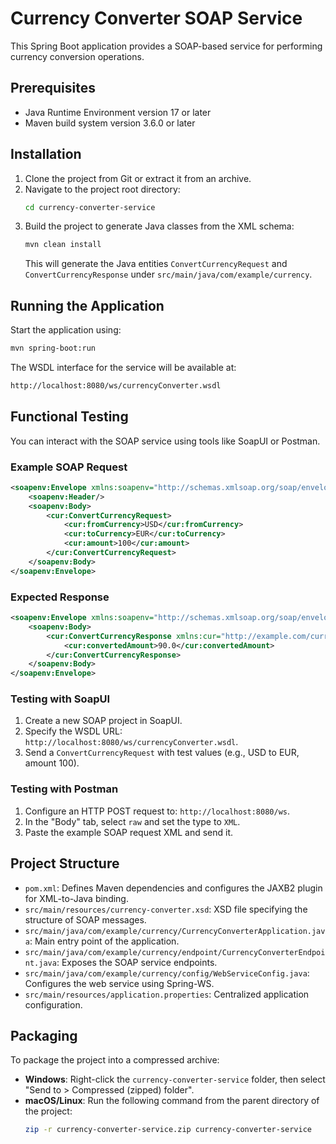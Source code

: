# Currency Converter SOAP Service

This Spring Boot application provides a SOAP-based service for performing currency conversion operations.

## Prerequisites
- Java Runtime Environment version 17 or later
- Maven build system version 3.6.0 or later

## Installation
1. Clone the project from Git or extract it from an archive.
2. Navigate to the project root directory:
   ```bash
   cd currency-converter-service
   ```
3. Build the project to generate Java classes from the XML schema:
   ```bash
   mvn clean install
   ```
   This will generate the Java entities `ConvertCurrencyRequest` and `ConvertCurrencyResponse` under `src/main/java/com/example/currency`.

## Running the Application
Start the application using:
```bash
mvn spring-boot:run
```
The WSDL interface for the service will be available at:
```bash
http://localhost:8080/ws/currencyConverter.wsdl
```

## Functional Testing
You can interact with the SOAP service using tools like SoapUI or Postman.

### Example SOAP Request
```xml
<soapenv:Envelope xmlns:soapenv="http://schemas.xmlsoap.org/soap/envelope/" xmlns:cur="http://example.com/currency">
    <soapenv:Header/>
    <soapenv:Body>
        <cur:ConvertCurrencyRequest>
            <cur:fromCurrency>USD</cur:fromCurrency>
            <cur:toCurrency>EUR</cur:toCurrency>
            <cur:amount>100</cur:amount>
        </cur:ConvertCurrencyRequest>
    </soapenv:Body>
</soapenv:Envelope>
```

### Expected Response
```xml
<soapenv:Envelope xmlns:soapenv="http://schemas.xmlsoap.org/soap/envelope/">
    <soapenv:Body>
        <cur:ConvertCurrencyResponse xmlns:cur="http://example.com/currency">
            <cur:convertedAmount>90.0</cur:convertedAmount>
        </cur:ConvertCurrencyResponse>
    </soapenv:Body>
</soapenv:Envelope>
```

### Testing with SoapUI
1. Create a new SOAP project in SoapUI.
2. Specify the WSDL URL: `http://localhost:8080/ws/currencyConverter.wsdl`.
3. Send a `ConvertCurrencyRequest` with test values (e.g., USD to EUR, amount 100).

### Testing with Postman
1. Configure an HTTP POST request to: `http://localhost:8080/ws`.
2. In the "Body" tab, select `raw` and set the type to `XML`.
3. Paste the example SOAP request XML and send it.

## Project Structure
- `pom.xml`: Defines Maven dependencies and configures the JAXB2 plugin for XML-to-Java binding.
- `src/main/resources/currency-converter.xsd`: XSD file specifying the structure of SOAP messages.
- `src/main/java/com/example/currency/CurrencyConverterApplication.java`: Main entry point of the application.
- `src/main/java/com/example/currency/endpoint/CurrencyConverterEndpoint.java`: Exposes the SOAP service endpoints.
- `src/main/java/com/example/currency/config/WebServiceConfig.java`: Configures the web service using Spring-WS.
- `src/main/resources/application.properties`: Centralized application configuration.

## Packaging
To package the project into a compressed archive:
- **Windows**: Right-click the `currency-converter-service` folder, then select "Send to > Compressed (zipped) folder".
- **macOS/Linux**: Run the following command from the parent directory of the project:
  ```bash
  zip -r currency-converter-service.zip currency-converter-service
  ```